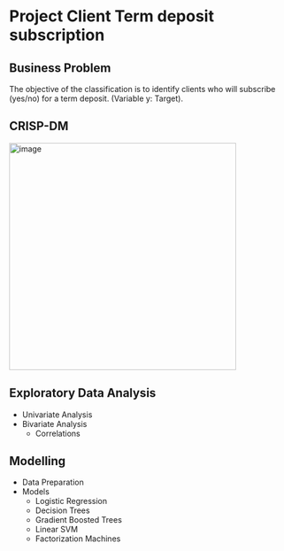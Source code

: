 # Project Client Term deposit subscription

## Business Problem
The objective of the classification is to identify clients who will subscribe (yes/no) for a term deposit. (Variable y: Target).

## CRISP-DM
<img width="410" alt="image" src="https://user-images.githubusercontent.com/89999861/202351216-4f728ebc-26d0-4d0a-b1de-f8f589628cac.png">

## Exploratory Data Analysis
- Univariate Analysis
- Bivariate Analysis
  - Correlations

## Modelling
- Data Preparation
- Models
  - Logistic Regression
  - Decision Trees
  - Gradient Boosted Trees
  - Linear SVM
  - Factorization Machines
  
